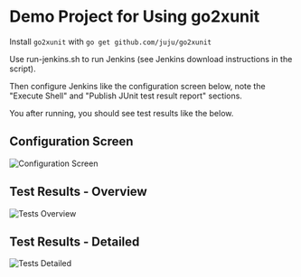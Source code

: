 # Demo Project for Using go2xunit

Install `go2xunit` with `go get github.com/juju/go2xunit`

Use run-jenkins.sh to run Jenkins (see Jenkins download instructions in the script).

Then configure Jenkins like the configuration screen below, note the
"Execute Shell" and "Publish JUnit test result report" sections.

You after running, you should see test results like the below.


## Configuration Screen

![Configuration Screen](screenshots/config.png)

## Test Results - Overview

![Tests Overview](screenshots/build-overrview.png)

## Test Results - Detailed

![Tests Detailed](screenshots/build-tests.png)
